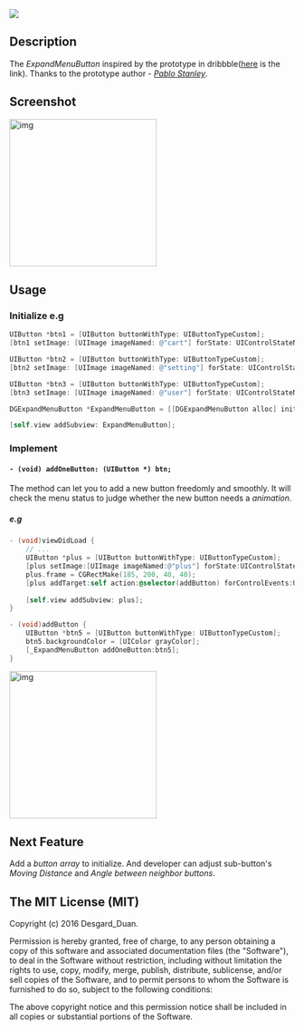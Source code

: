 ![](http://7xwh85.com1.z0.glb.clouddn.com/background.png)
## Description

The *ExpandMenuButton* inspired by the prototype in dribbble([here](https://dribbble.com/shots/2793664-Expanding-Menu) is the link). Thanks to the prototype author - [*Pablo Stanley*](https://dribbble.com/pablostanley).

## Screenshot

<img src="http://7xwh85.com1.z0.glb.clouddn.com/DGExpandMenu-o.gif" alt="img" width="260px">


## Usage

### Initialize e.g

```Objective-C
UIButton *btn1 = [UIButton buttonWithType: UIButtonTypeCustom];
[btn1 setImage: [UIImage imageNamed: @"cart"] forState: UIControlStateNormal];

UIButton *btn2 = [UIButton buttonWithType: UIButtonTypeCustom];
[btn2 setImage: [UIImage imageNamed: @"setting"] forState: UIControlStateNormal];

UIButton *btn3 = [UIButton buttonWithType: UIButtonTypeCustom];
[btn3 setImage: [UIImage imageNamed: @"user"] forState: UIControlStateNormal];

DGExpandMenuButton *ExpandMenuButton = [[DGExpandMenuButton alloc] initWithFrame: CGRectMake(self.view.frame.size.width / 2 - 40, 360, 80, 80) superView: self.view  andObjects: btn1, btn2, btn3, nil];

[self.view addSubview: ExpandMenuButton];
```

### Implement 

#### `- (void) addOneButton: (UIButton *) btn;`

The method can let you to add a new button freedomly and smoothly. It will check the menu status to judge whether the new button needs a *animation*. 

##### e.g

```Objective-C
- (void)viewDidLoad {
    // ...
    UIButton *plus = [UIButton buttonWithType: UIButtonTypeCustom];
    [plus setImage:[UIImage imageNamed:@"plus"] forState:UIControlStateNormal];
    plus.frame = CGRectMake(185, 200, 40, 40);
    [plus addTarget:self action:@selector(addButton) forControlEvents:UIControlEventTouchUpInside];
    
    [self.view addSubview: plus];
}

- (void)addButton {
    UIButton *btn5 = [UIButton buttonWithType: UIButtonTypeCustom];
    btn5.backgroundColor = [UIColor grayColor];
    [_ExpandMenuButton addOneButton:btn5];
}
```

<img src="http://7xwh85.com1.z0.glb.clouddn.com/DGExpandMenu.gif" alt="img" width="260px">

## Next Feature

Add a *button array* to initialize. And developer can adjust sub-button's *Moving Distance* and *Angle between neighbor buttons*.

## The MIT License (MIT)

Copyright (c) 2016 Desgard_Duan.

Permission is hereby granted, free of charge, to any person obtaining a copy
of this software and associated documentation files (the "Software"), to deal
in the Software without restriction, including without limitation the rights
to use, copy, modify, merge, publish, distribute, sublicense, and/or sell
copies of the Software, and to permit persons to whom the Software is
furnished to do so, subject to the following conditions:

The above copyright notice and this permission notice shall be included in all
copies or substantial portions of the Software.



